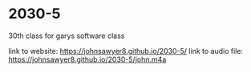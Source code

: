 # 2030-5
30th class for garys software class

link to website: https://johnsawyer8.github.io/2030-5/
link to audio file: https://johnsawyer8.github.io/2030-5/john.m4a
